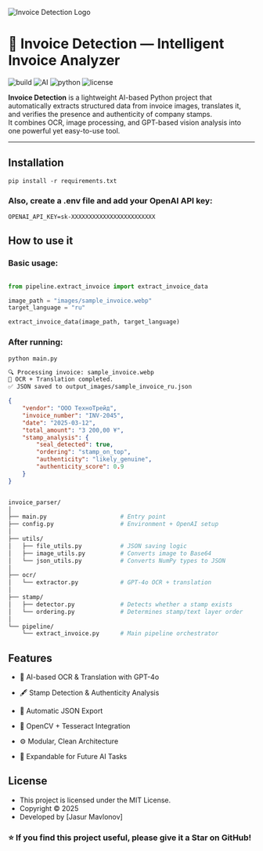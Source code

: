 ![Invoice Detection Logo](images/logo/invoice_logo.jpeg)

# 💼 Invoice Detection — Intelligent Invoice Analyzer

![build](https://badgen.net/badge/status/stable/green?icon=github)
![AI](https://badgen.net/badge/powered%20by/OpenAI-GPT4o/purple)
![python](https://badgen.net/badge/python/3.10+/blue)
![license](https://badgen.net/badge/license/MIT/yellow)

**Invoice Detection** is a lightweight AI-based Python project that automatically extracts structured data from invoice images, translates it, and verifies the presence and authenticity of company stamps.  
It combines OCR, image processing, and GPT-based vision analysis into one powerful yet easy-to-use tool.

---

## Installation

```shell
pip install -r requirements.txt
```

### Also, create a .env file and add your OpenAI API key:

```shell
OPENAI_API_KEY=sk-XXXXXXXXXXXXXXXXXXXXXXXX
```


## How to use it

### Basic usage:
```python

from pipeline.extract_invoice import extract_invoice_data

image_path = "images/sample_invoice.webp"
target_language = "ru"

extract_invoice_data(image_path, target_language)
```

### After running:

```shell
python main.py
```

```bash
🔍 Processing invoice: sample_invoice.webp
📄 OCR + Translation completed.
✅ JSON saved to output_images/sample_invoice_ru.json
```


```json
{
    "vendor": "ООО ТехноТрейд",
    "invoice_number": "INV-2045",
    "date": "2025-03-12",
    "total_amount": "3 200,00 ¥",
    "stamp_analysis": {
        "seal_detected": true,
        "ordering": "stamp_on_top",
        "authenticity": "likely_genuine",
        "authenticity_score": 0.9
    }
}
```


```bash

invoice_parser/
│
├── main.py                     # Entry point
├── config.py                   # Environment + OpenAI setup
│
├── utils/
│   ├── file_utils.py           # JSON saving logic
│   ├── image_utils.py          # Converts image to Base64
│   └── json_utils.py           # Converts NumPy types to JSON
│
├── ocr/
│   └── extractor.py            # GPT-4o OCR + translation
│
├── stamp/
│   ├── detector.py             # Detects whether a stamp exists
│   └── ordering.py             # Determines stamp/text layer order
│
└── pipeline/
    └── extract_invoice.py      # Main pipeline orchestrator


```


## Features

 - 🤖 AI-based OCR & Translation with GPT-4o

 - 🖋️ Stamp Detection & Authenticity Analysis

 - 💾 Automatic JSON Export

 - 🧠 OpenCV + Tesseract Integration

 - ⚙️ Modular, Clean Architecture

 - 🧩 Expandable for Future AI Tasks


## License

 - This project is licensed under the MIT License.
 - Copyright © 2025
 - Developed by [Jasur Mavlonov]



 ### ⭐ If you find this project useful, please give it a Star on GitHub!
